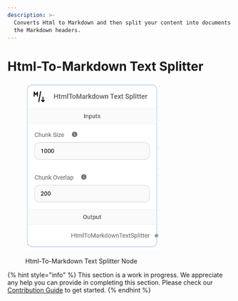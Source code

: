 ```yaml
---
description: >-
  Converts Html to Markdown and then split your content into documents based on
  the Markdown headers.
---
```


# Html-To-Markdown Text Splitter

<figure><img src="../../../.gitbook/assets/image (152).png" alt="" width="301"><figcaption><p>Html-To-Markdown Text Splitter Node</p></figcaption></figure>

{% hint style="info" %}
This section is a work in progress. We appreciate any help you can provide in completing this section. Please check our [Contribution Guide](https://toi500.gitbook.io/flowise-docs/\~/changes/8jXR0fgKTRRTOfbueBkZ/contributing) to get started.
{% endhint %}
